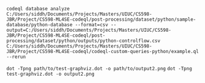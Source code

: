 `codeql database analyze C:/Users/siddh/Documents/Projects/Masters/UIUC/CS598-JBR/Project/CS598-ML4SE-codeql/post-processing/dataset/python/sample-database/python-database --format=csv --output=C:/Users/siddh/Documents/Projects/Masters/UIUC/CS598-JBR/Project/CS598-ML4SE-codeql/post-processing/dataset/python/outputs/python-controlflow.csv C:/Users/siddh/Documents/Projects/Masters/UIUC/CS598-JBR/Project/CS598-ML4SE-codeql/codeql-custom-queries-python/example.ql --rerun`


`dot -Tpng path/to/test-graphviz.dot -o path/to/output2.png`
`dot -Tpng test-graphviz.dot -o output2.png`
